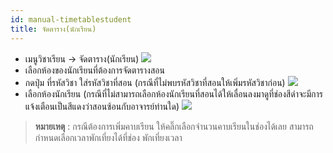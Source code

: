 ```yaml
---
id: manual-timetablestudent
title: จัดตาราง(นักเรียน)
---
```

* เมนูวิชาเรียน -> จัดตาราง(นักเรียน)
![](https://drive.google.com/thumbnail?id=1iwPwrqIHTBq8YRNWEXTLA8iVxXlSq1pG&sz=w1000-h640)
* เลือกห้องของนักเรียนที่ต้องการจัดตารางสอน
[](https://drive.google.com/thumbnail?id=1g59t7BjtKjc3NoX3Lmmd2WB5Bt57B5UK&sz=w1000-h640)
* กดปุ่ม ที่รหัสวิชา ใส่รหัสวิชาที่สอน (กรณีที่ไม่พบรหัสวิชาที่สอนให้เพิ่มรหัสวิชาก่อน)
![](https://drive.google.com/thumbnail?id=17UAQGPcHYcsJs2IMfNxw8iJITVjsMzAi&sz=w1000-h640)
* เลือกห้องนักเรียน (กรณีที่ไม่สามารถเลือกห้องนักเรียนที่สอนได้ให้เลื่อนลงมาดูที่ช่องสีดำจะมีการแจ้งเตือนเป็นสีแดงว่าสอนซ้อนกับอาจารย์ท่านใด)
![](https://drive.google.com/thumbnail?id=15EzLtyIF_kTRL356OevTbxYpzBwu3-xQ&sz=w1000-h640)
> **หมายเหตุ** : กรณีต้องการเพิ่มคาบเรียน ให้คลิ๊กเลือกจำนวนคาบเรียนในช่องได้เลย สามารถกำหนดเลือกเวลาพักเที่ยงได้ที่ช่อง พักเที่ยงเวลา